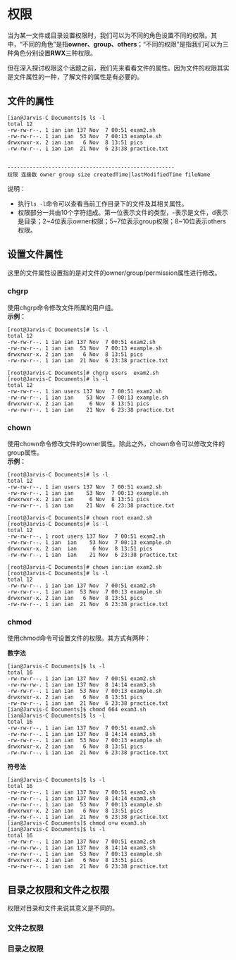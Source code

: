 # 权限
当为某一文件或目录设置权限时，我们可以为不同的角色设置不同的权限。其中，“不同的角色”是指**owner、group、others**；“不同的权限”是指我们可以为三种角色分别设置**RWX**三种权限。

但在深入探讨权限这个话题之前，我们先来看看文件的属性。因为文件的权限其实是文件属性的一种，了解文件的属性是有必要的。

## 文件的属性
```
[ian@Jarvis-C Documents]$ ls -l
total 12
-rw-rw-r--. 1 ian ian 137 Nov  7 00:51 exam2.sh
-rw-rw-r--. 1 ian ian  53 Nov  7 00:13 example.sh
drwxrwxr-x. 2 ian ian   6 Nov  8 13:51 pics
-rw-rw-r--. 1 ian ian  21 Nov  6 23:38 practice.txt


-----------------------------------------------------
权限 连接数 owner group size createdTime|lastModifiedTime fileName
```
说明：
* 执行```ls -l```命令可以查看当前工作目录下的文件及其相关属性。
* 权限部分一共由10个字符组成。第一位表示文件的类型，-表示是文件，d表示是目录；2~4位表示owner权限；5~7位表示group权限；8~10位表示others权限。

## 设置文件属性

这里的文件属性设置指的是对文件的owner/group/permission属性进行修改。

### chgrp
使用chgrp命令修改文件所属的用户组。  
**示例：**
```
[root@Jarvis-C Documents]# ls -l
total 12
-rw-rw-r--. 1 ian ian 137 Nov  7 00:51 exam2.sh
-rw-rw-r--. 1 ian ian  53 Nov  7 00:13 example.sh
drwxrwxr-x. 2 ian ian   6 Nov  8 13:51 pics
-rw-rw-r--. 1 ian ian  21 Nov  6 23:38 practice.txt

[root@Jarvis-C Documents]# chgrp users  exam2.sh
[root@Jarvis-C Documents]# ls -l
total 12
-rw-rw-r--. 1 ian users 137 Nov  7 00:51 exam2.sh
-rw-rw-r--. 1 ian ian    53 Nov  7 00:13 example.sh
drwxrwxr-x. 2 ian ian     6 Nov  8 13:51 pics
-rw-rw-r--. 1 ian ian    21 Nov  6 23:38 practice.txt

```

### chown
使用chown命令修改文件的owner属性。除此之外，chown命令可以修改文件的group属性。  
**示例：**
```
[root@Jarvis-C Documents]# ls -l
total 12
-rw-rw-r--. 1 ian users 137 Nov  7 00:51 exam2.sh
-rw-rw-r--. 1 ian ian    53 Nov  7 00:13 example.sh
drwxrwxr-x. 2 ian ian     6 Nov  8 13:51 pics
-rw-rw-r--. 1 ian ian    21 Nov  6 23:38 practice.txt

[root@Jarvis-C Documents]# chown root exam2.sh
[root@Jarvis-C Documents]# ls -l
total 12
-rw-rw-r--. 1 root users 137 Nov  7 00:51 exam2.sh
-rw-rw-r--. 1 ian  ian    53 Nov  7 00:13 example.sh
drwxrwxr-x. 2 ian  ian     6 Nov  8 13:51 pics
-rw-rw-r--. 1 ian  ian    21 Nov  6 23:38 practice.txt

[root@Jarvis-C Documents]# chown ian:ian exam2.sh
[root@Jarvis-C Documents]# ls -l
total 12
-rw-rw-r--. 1 ian ian 137 Nov  7 00:51 exam2.sh
-rw-rw-r--. 1 ian ian  53 Nov  7 00:13 example.sh
drwxrwxr-x. 2 ian ian   6 Nov  8 13:51 pics
-rw-rw-r--. 1 ian ian  21 Nov  6 23:38 practice.txt
```

### chmod
使用chmod命令可设置文件的权限。其方式有两种：

**数字法**

```
[ian@Jarvis-C Documents]$ ls -l
total 16
-rw-rw-r--. 1 ian ian 137 Nov  7 00:51 exam2.sh
-rw-rw-rw-. 1 ian ian 137 Nov  8 14:14 exam3.sh
-rw-rw-r--. 1 ian ian  53 Nov  7 00:13 example.sh
drwxrwxr-x. 2 ian ian   6 Nov  8 13:51 pics
-rw-rw-r--. 1 ian ian  21 Nov  6 23:38 practice.txt
[ian@Jarvis-C Documents]$ chmod 664 exam3.sh
[ian@Jarvis-C Documents]$ ls -l
total 16
-rw-rw-r--. 1 ian ian 137 Nov  7 00:51 exam2.sh
-rw-rw-r--. 1 ian ian 137 Nov  8 14:14 exam3.sh
-rw-rw-r--. 1 ian ian  53 Nov  7 00:13 example.sh
drwxrwxr-x. 2 ian ian   6 Nov  8 13:51 pics
-rw-rw-r--. 1 ian ian  21 Nov  6 23:38 practice.txt
```

**符号法**

```
[ian@Jarvis-C Documents]$ ls -l
total 16
-rw-rw-r--. 1 ian ian 137 Nov  7 00:51 exam2.sh
-rw-rw-r--. 1 ian ian 137 Nov  8 14:14 exam3.sh
-rw-rw-r--. 1 ian ian  53 Nov  7 00:13 example.sh
drwxrwxr-x. 2 ian ian   6 Nov  8 13:51 pics
-rw-rw-r--. 1 ian ian  21 Nov  6 23:38 practice.txt
[ian@Jarvis-C Documents]$ chmod o+w exam3.sh
[ian@Jarvis-C Documents]$ ls -l
total 16
-rw-rw-r--. 1 ian ian 137 Nov  7 00:51 exam2.sh
-rw-rw-rw-. 1 ian ian 137 Nov  8 14:14 exam3.sh
-rw-rw-r--. 1 ian ian  53 Nov  7 00:13 example.sh
drwxrwxr-x. 2 ian ian   6 Nov  8 13:51 pics
-rw-rw-r--. 1 ian ian  21 Nov  6 23:38 practice.txt
```
## 目录之权限和文件之权限
权限对目录和文件来说其意义是不同的。
### 文件之权限

### 目录之权限

